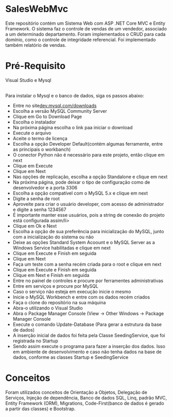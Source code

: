 # SalesWebMvc

Este repositório contém um Sistema Web com ASP .NET Core MVC e Entity Framework. O sistema faz o controle de vendas de um vendedor, associado a um determinado departamento. Foram implementados o CRUD para cada domínio, como o controle de integridade referencial. Foi implementado também relatório de vendas.

<h1>Pré-Requisito</h1>
Visual Studio e Mysql
</br></br>
<p>Para instalar o Mysql e o banco de dados, siga os passos abaixo:</p>
                <ul>
                    <li>Entre no site<a href="https://dev.mysql.com/downloads/">dev.mysql.com/downloads</a></li>
                    <li>Escolha a versão MySQL Community Server</li>
                    <li>Clique em Go to Download Page</li>
                    <li>Escolha o instalador</li>
                    <li>Na próxima página escolha o link paa iniciar o download</li>
                    <li>Execute o arquivo</li>
                    <li>Aceite o termo de licença</li>
                    <li>Escolha a opção Developer Default(contém algumas ferramente, entre as principais o workbanch)</li>
                    <li>O conector Python não é necessário para este projeto, então clique em next</li>
                    <li>Clique em Execute</li>
                    <li>Clique em Next</li>
                    <li>Nas opções de replicação, escolha a opção Standalone e clique em next</li>
                    <li>Na próxima página, pode deixar o tipo de configuração como de desenvolvedor e a porta 3306</li>
                    <li>Escolha a opção compatível com o MySQL 5.x e clique em next</li>
                    <li>Digite a senha de root</li>
                    <li>Aproveite para criar o usuário developer, com acesso de administrador e digite a senha 1234567</li>
                    <li>É importante manter esse usuários, pois a string de conexão do projeto está configurada assim/li>
                    <li>Clique em Ok e Next</li>
                    <li>Escolha a opção de sua preferência para inicialização do MySQL, junto com a inicialização do sistema ou não</li>
                    <li>Deixe as opções Standard System Acoount e o MySQL Server as a Windows Service habilitadas e clique em next</li>
                    <li>Clique em Execute e Finish em seguida</li>
                    <li>Clique em Next</li>
                    <li>Faça um teste com a senha recém criada para o root e clique em next</li>
                    <li>Clique em Execute e Finish em seguida</li>
                    <li>Clique em Next e Finish em seguida</li>
                    <li>Entre no painel de controles e procure por ferramentes administrativas</li>
                    <li>Entre em serviços e procure por MySQL</li>
                    <li>Caso o serviço não esteja em execução inicie o mesmo</li>
                    <li>Inicie o MySQL Workbench e entre com os dados recém criados</li>
                    <li>Faça o clone do repositório na sua máquina</li>
                    <li>Abra-o utilizando o Visual Studio</li>
                    <li>Abra o Package Manager Console (View -> Other Windows -> Package Manager Console</li>
                    <li>Execute o comando Update-Database (Para gerar a estrutura da base de dados)</li>
                    <li>A inserção inicial de dados foi feita pela Classe SeedingService, que foi registrada no Startup</li>
                    <li>Sendo assim execute o programa para fazer a inserção dos dados. Isso em ambiente de desenvolvimento e caso não tenha dados na base de dados, conforme as classes Startup e SeedingService</li>
                </ul>
<h1>Conceitos</h1>
Foram utilizados conceitos de Orientação a Objetos, Delegação de Serviços, Injeção de dependência, Banco de dados SQL, Linq, padrão MVC, Entity Framework (ORM), Migrations, Code-First(banco de dados é gerado a partir das classes) e Bootstrap.

